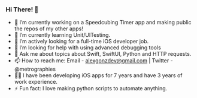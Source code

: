 ### Hi There! 👋

- 🔭 I’m currently working on a Speedcubing Timer app and making public the repos of my other apps!
- 🌱 I’m currently learning Unit/UITesting.
- 👯 I’m actively looking for a full-time iOS developer job.
- 🤔 I’m looking for help with using advanced debugging tools
- 💬 Ask me about topics about Swift, SwiftUI, Python and HTTP requests.
- 📫 How to reach me: Email - alexgonzdev@gmail.com | Twitter - @metrographies
- 🧑‍💻 I have been developing iOS apps for 7 years and have 3 years of work experience.
- ⚡ Fun fact: I love making python scripts to automate anything.
